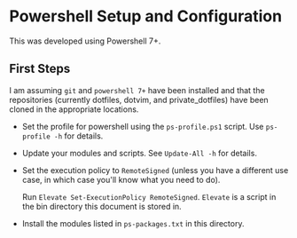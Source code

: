 # Powershell Setup and Configuration

This was developed using Powershell 7+.

## First Steps

I am assuming `git` and `powershell 7+` have been installed and that the
repositories (currently dotfiles, dotvim, and private_dotfiles) have been cloned
in the appropriate locations.

* Set the profile for powershell using the `ps-profile.ps1` script. Use
  `ps-profile -h` for details.

* Update your modules and scripts. See `Update-All -h` for details.

* Set the execution policy to `RemoteSigned` (unless you have a different use
  case, in which case you'll know what you need to do).

  Run `Elevate Set-ExecutionPolicy RemoteSigned`. `Elevate` is a script in the
  bin directory this document is stored in.

* Install the modules listed in `ps-packages.txt` in this directory.